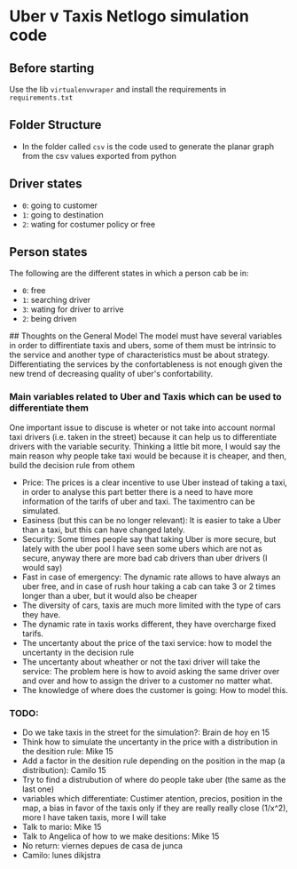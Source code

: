 # Uber v Taxis Netlogo simulation code

## Before starting

Use the lib `virtualenvwraper` and install the requirements in `requirements.txt`

## Folder Structure
* In the folder called `csv` is the code used to generate the planar graph from the csv values exported from python

## Driver states
* `0`: going to customer
* `1`: going to destination
* `2`: wating for costumer policy or free

## Person states
The following are the different states in which a person cab be in:
* `0`: free
* `1`: searching driver
* `3`: wating for driver to arrive
* `2`: being driven

## Thoughts on the General Model
The model must have several variables in order to diffirentiate taxis and ubers, some of them must be intrinsic to the service and another type of characteristics must be about strategy. Differentiating the services by the confortableness is not enough given the new trend of decreasing quality of uber's confortability.

### Main variables related to Uber and Taxis which can be used to differentiate them
One important issue to discuse is wheter or not take into account normal taxi drivers (i.e. taken in the street) because it can help us to differentiate drivers with the variable security. Thinking a little bit more, I would say the main reason why people take taxi would be because it is cheaper, and then, build the decision rule from othem
* Price: The prices is a clear incentive to use Uber instead of taking a taxi, in order to analyse this part better there is a need to have more information of the tarifs of uber and taxi. The taximentro can be simulated.
* Easiness (but this can be no longer relevant): It is easier to take a Uber than a taxi, but this can have changed lately.
* Security: Some times people say that taking Uber is more secure, but lately with the uber pool I have seen some ubers which are not as secure, anyway there are more bad cab drivers than uber drivers (I would say)
* Fast in case of emergency: The dynamic rate allows to have always an uber free, and in case of rush hour taking a cab can take 3 or 2 times longer than a uber, but it would also be cheaper
* The diversity of cars, taxis are much more limited with the type of cars they have.
* The dynamic rate in taxis works different, they have overcharge fixed tarifs.
* The uncertanty about the price of the taxi service: how to model the uncertanty in the decision rule
* The uncertanty about wheather or not the taxi driver will take the service: The problem here is how to avoid asking the same driver over and over and how to assign the driver to a customer no matter what.
* The knowledge of where does the customer is going: How to model this.

### TODO:
* Do we take taxis in the street for the simulation?: Brain de hoy en 15
* Think how to simulate the uncertanty in the price with a distribution in the desition rule: Mike 15
* Add a factor in the desition rule depending on the position in the map (a distribution): Camilo 15
* Try to find a distrubution of where do people take uber (the same as the last one)
* variables which differentiate: Custimer atention, precios, position in the map, a bias in favor of the taxis only if they are really really close (1/x^2), more I have taken taxis, more I will take
* Talk to mario: Mike 15
* Talk to Angelica of how to we make desitions: Mike 15
* No return: viernes depues de casa de junca
* Camilo: lunes dikjstra
